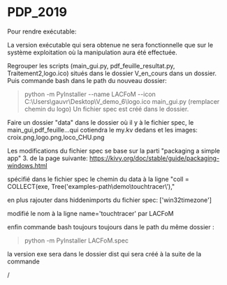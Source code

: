 # PDP_2019


Pour rendre exécutable:


La version exécutable qui sera obtenue ne sera fonctionnelle que sur le système exploitation où la manipulation aura été effectuée.

Regrouper les scripts (main_gui.py, pdf_feuille_resultat.py, Traitement2,logo.ico) situés dans le dossier V_en_cours dans un dossier.
Puis commande bash dans le path du nouveau dossier:

>python -m PyInstaller --name LACFoM --icon C:\Users\gauvr\Desktop\V_demo_6\logo.ico main_gui.py
(remplacer chemin du logo)
Un fichier spec est créé dans le dossier. 

Faire un dossier "data" dans le dossier où il y à le fichier spec, le main_gui,pdf_feuille...qui cotiendra le my.kv dedans et les images: croix.png,logo.png,loco_CHU.png

Les modifications du fichier spec se base sur la parti "packaging a simple app" 3. de la  page suivante: https://kivy.org/doc/stable/guide/packaging-windows.html

spécifié dans le fichier spec le chemin du data à la ligne "coll = COLLECT(exe, Tree('examples-path\\demo\\touchtracer\\'),"

en plus rajouter dans hiddenimports du fichier spec:  ['win32timezone'] 

modifié le nom à la ligne name='touchtracer' par LACFoM

enfin commande bash toujours toujours dans le path du même dossier :
>python -m PyInstaller LACFoM.spec


la version exe sera dans le dossier dist qui sera créé à la suite de la commande




/
